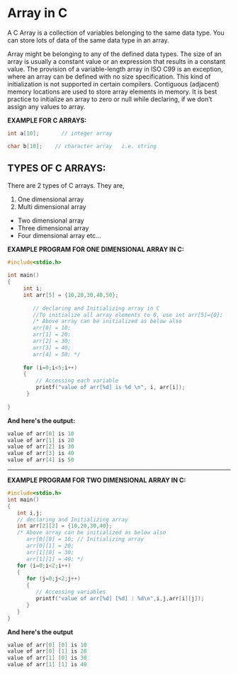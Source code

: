 # Array in C
A C Array is a collection of variables belonging to the same data type. You can store lots of data of the same data type in an array.

Array might be belonging to any of the defined data types.
The size of an array is usually a constant value or an expression that results in a constant value. The provision of a variable-length array in ISO C99 is an exception, where an array can be defined with no size specification. This kind of initialization is not supported in certain compilers.
Contiguous (adjacent) memory locations are used to store array elements in memory.
It is best practice to initialize an array to zero or null while declaring, if we don’t assign any values to array.

**EXAMPLE FOR C ARRAYS:**
```c
int a[10];       // integer array
```
```c
char b[10];    // character array   i.e. string
```
## TYPES OF C ARRAYS:
There are 2 types of C arrays. They are,
1. One dimensional array
2. Multi dimensional array
  - Two dimensional array
  - Three dimensional array
  - Four dimensional array etc…
  
**EXAMPLE PROGRAM FOR ONE DIMENSIONAL ARRAY IN C:**
```c
#include<stdio.h> 
 
int main() 
{ 
     int i; 
     int arr[5] = {10,20,30,40,50}; 
    
        // declaring and Initializing array in C 
        //To initialize all array elements to 0, use int arr[5]={0}; 
        /* Above array can be initialized as below also 
        arr[0] = 10; 
        arr[1] = 20; 
        arr[2] = 30; 
        arr[3] = 40;
        arr[4] = 50; */
 
     for (i=0;i<5;i++) 
     { 
         // Accessing each variable
         printf("value of arr[%d] is %d \n", i, arr[i]); 
      } 
 
} 
```

**And here's the output:**
```c 
value of arr[0] is 10
value of arr[1] is 20
value of arr[2] is 30
value of arr[3] is 40
value of arr[4] is 50
```
---
**EXAMPLE PROGRAM FOR TWO DIMENSIONAL ARRAY IN C:**
```c 
#include<stdio.h>
int main()
{
   int i,j;
   // declaring and Initializing array
   int arr[2][2] = {10,20,30,40};
   /* Above array can be initialized as below also
      arr[0][0] = 10; // Initializing array
      arr[0][1] = 20;
      arr[1][0] = 30;
      arr[1][1] = 40; */
   for (i=0;i<2;i++)
   {
      for (j=0;j<2;j++)
      {
         // Accessing variables
         printf("value of arr[%d] [%d] : %d\n",i,j,arr[i][j]);
      }
   }
}
```
**And here's the output**
```c
value of arr[0] [0] is 10
value of arr[0] [1] is 20
value of arr[1] [0] is 30
value of arr[1] [1] is 40
```
